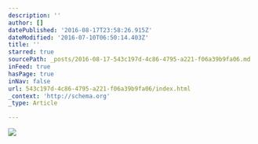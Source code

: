 ```yaml
---
description: ''
author: []
datePublished: '2016-08-17T23:58:26.915Z'
dateModified: '2016-07-10T06:50:14.403Z'
title: ''
starred: true
sourcePath: _posts/2016-08-17-543c197d-4c86-4795-a221-f06a39b9fa06.md
inFeed: true
hasPage: true
inNav: false
url: 543c197d-4c86-4795-a221-f06a39b9fa06/index.html
_context: 'http://schema.org'
_type: Article

---
```

![](https://the-grid-user-content.s3-us-west-2.amazonaws.com/0d8d1c9c-16aa-4dea-a235-99b3a3d4aea1.jpg)